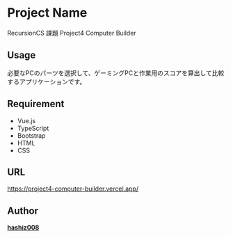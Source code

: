 # Project Name
RecursionCS 課題 Project4 Computer Builder

## Usage
必要なPCのパーツを選択して、ゲーミングPCと作業用のスコアを算出して比較するアプリケーションです。

## Requirement
* Vue.js
* TypeScript
* Bootstrap
* HTML
* CSS

## URL
https://project4-computer-builder.vercel.app/

## Author
**<a href="https://github.com/hashiz008">hashiz008</a>** 
